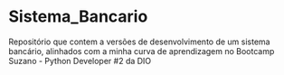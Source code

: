 # Sistema_Bancario
Repositório que contem a versões de desenvolvimento de um sistema bancário, alinhados com a minha curva de aprendizagem no Bootcamp  Suzano - Python Developer #2 da DIO
